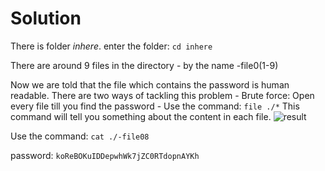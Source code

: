 # Solution

There is folder *inhere*.
	enter the folder: `cd inhere`

There are around 9 files in the directory
	- by the name -file0(1-9)

Now we are told that the file which contains the password is human readable. There are two ways of tackling this problem
	- Brute force: Open every file till you find the password
	- Use the command: `file ./*`
		This command will tell you something about the content in each file.
		![result](./screenshots/bandit4-5)

Use the command: `cat ./-file08`

password: `koReBOKuIDDepwhWk7jZC0RTdopnAYKh`